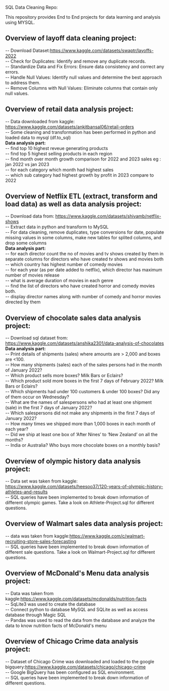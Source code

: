 SQL Data Cleaning Repo:

This repository provides End to End projects for data learning and analysis using MYSQL.


## Overview of layoff data cleaning project:
-- Download Dataset:https://www.kaggle.com/datasets/swaptr/layoffs-2022  
-- Check for Duplicates: Identify and remove any duplicate records.  
-- Standardize Data and Fix Errors: Ensure data consistency and correct any errors.  
-- Handle Null Values: Identify null values and determine the best approach to address them.  
-- Remove Columns with Null Values: Eliminate columns that contain only null values.   

## Overview of retail data analysis project:  
-- Data downloaded from kaggle: https://www.kaggle.com/datasets/ankitbansal06/retail-orders  
-- Some cleaning and transformation has been performed in python and loaded data to mysql (df.to_sql)   
**Data analysis part:**   
-- find top 10 highest reveue generating products     
-- find top 5 highest selling products in each region  
-- find month over month growth comparison for 2022 and 2023 sales eg : jan 2022 vs jan 2023  
-- for each category which month had highest sales   
-- which sub category had highest growth by profit in 2023 compare to 2022  

## Overview of Netflix ETL (extract, transform and load data) as well as data analysis project:   
-- Download data from: https://www.kaggle.com/datasets/shivamb/netflix-shows  
-- Extract data in python and transform to MySQL  
-- For data cleaning, remove duplicates, type conversions for date, populate missing values in some columns, make new tables for splited columns, and drop some columns    
**Data analysis part:**  
-- for each director count the no of movies and tv shows created by them in separate columns for directors who have created tv shows and movies both  
-- which country has highest number of comedy movies   
-- for each year (as per date added to netflix), which director has maximum number of movies release  
-- what is average duration of movies in each genre  
-- find the list of directors who have created horror and comedy movies both.  
-- display director names along with number of comedy and horror movies directed by them   

## Overview of chocolate sales data analysis project:     
-- Download sql dataset from: https://www.kaggle.com/datasets/anshika2301/data-analysis-of-chocolates       
**Data analysis part:**  
-- Print details of shipments (sales) where amounts are > 2,000 and boxes are <100.  
-- How many shipments (sales) each of the sales persons had in the month of January 2022?  
-- Which product sells more boxes? Milk Bars or Eclairs?  
-- Which product sold more boxes in the first 7 days of February 2022? Milk Bars or Eclairs?  
-- Which shipments had under 100 customers & under 100 boxes? Did any of them occur on Wednesday?  
-- What are the names of salespersons who had at least one shipment (sale) in the first 7 days of January 2022?  
-- Which salespersons did not make any shipments in the first 7 days of January 2022?  
-- How many times we shipped more than 1,000 boxes in each month of each year?  
-- Did we ship at least one box of ‘After Nines’ to ‘New Zealand’ on all the months?  
-- India or Australia? Who buys more chocolate boxes on a monthly basis?

## Overview of olympic history data analysis project:    
-- Data set was taken from kaggle: https://www.kaggle.com/datasets/heesoo37/120-years-of-olympic-history-athletes-and-results    
-- SQL queries have been implemented to break down information of different olympic games. Take a look on Athlete-Project.sql for different questions.      

## Overview of Walmart sales data analysis project:    
-- data was taken from kaggle:https://www.kaggle.com/c/walmart-recruiting-store-sales-forecasting  
-- SQL queries have been implemented to break down information of different sale questions. Take a look on Walmart-Project.sql for different questions.          

## Overview of McDonald's Menu data analysis project:       
-- Data was taken from kaggle:https://www.kaggle.com/datasets/mcdonalds/nutrition-facts    
-- SqLite3 was used to create the database  
-- Connect python to database MySQL and SQLite as well as access database through Magic SQL   
-- Pandas was used to read the data from the database and analyze the data to know nutrition facts of McDonald's menu  

## Overview of Chicago Crime data analysis project:       
-- Dataset of Chicago Crime was downloaded and loaded to the google bigquery:https://www.kaggle.com/datasets/chicago/chicago-crime    
-- Google BigQuery has been configured as SQL environment.     
-- SQL queries have been implemented to break down information of different questions.    
